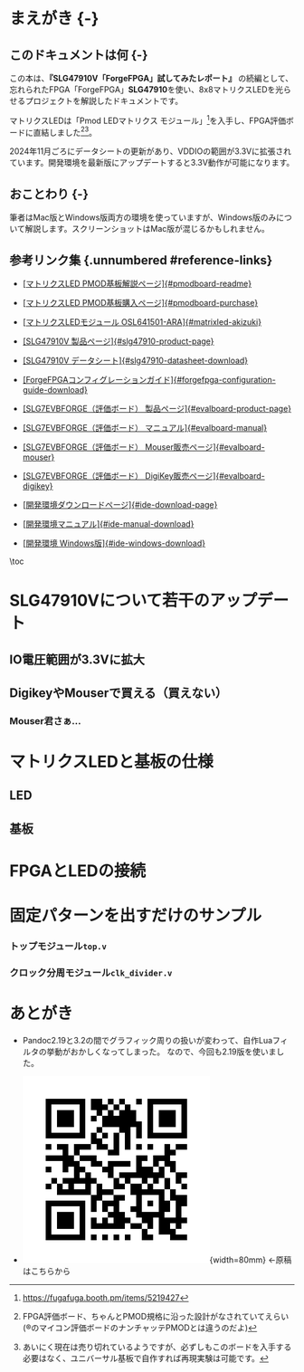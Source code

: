# まえがき {-}

## このドキュメントは何 {-}

この本は、**『SLG47910V「ForgeFPGA」試してみたレポート』** の続編として、
忘れられたFPGA「ForgeFPGA」**SLG47910**を使い、8x8マトリクスLEDを光らせるプロジェクトを解説したドキュメントです。

マトリクスLEDは「Pmod LEDマトリクス モジュール」[^1]を入手し、FPGA評価ボードに直結しました[^2][^3]。

2024年11月ごろにデータシートの更新があり、VDDIOの範囲が3.3Vに拡張されています。開発環境を最新版にアップデートすると3.3V動作が可能になります。

## おことわり {-}

筆者はMac版とWindows版両方の環境を使っていますが、Windows版のみについて解説します。スクリーンショットはMac版が混じるかもしれません。

[^1]: <https://fugafuga.booth.pm/items/5219427>

[^2]: FPGA評価ボード、ちゃんとPMOD規格に沿った設計がなされていてえらい(&reg;のマイコン評価ボードのナンチャッテPMODとは違うのだよ)

[^3]: あいにく現在は売り切れているようですが、必ずしもこのボードを入手する必要はなく、ユニバーサル基板で自作すれば再現実験は可能です。

## 参考リンク集 {.unnumbered #reference-links}

- [[マトリクスLED PMOD基板解説ページ]{#pmodboard-readme}](https://github.com/ciniml/TangFPGAExtensions/blob/main/README_Pmod_MatrixLED.md)
- [[マトリクスLED PMOD基板購入ページ]{#pmodboard-purchase}](https://fugafuga.booth.pm/items/5219427)
- [[マトリクスLEDモジュール OSL641501-ARA]{#matrixled-akizuki}](https://akizukidenshi.com/catalog/g/g105163/)

- [[SLG47910V 製品ページ]{#slg47910-product-page}](https://www.renesas.com/us/en/products/programmable-mixed-signal-asic-ip-products/forgefpga-low-density-fpgas/slg47910-1k-lut-forgefpga)
- [[SLG47910V データシート]{#slg47910-datasheet-download}](https://www.renesas.com/us/en/document/dst/slg47910-datasheet?r=25546631)
- [[ForgeFPGAコンフィグレーションガイド]{#forgefpga-configuration-guide-download}](https://www.renesas.com/us/en/document/mah/forgefpga-configuration-guide?r=25546631)

- [[SLG7EVBFORGE（評価ボード） 製品ページ]{#evalboard-product-page}](https://www.renesas.com/us/en/products/programmable-mixed-signal-asic-ip-products/forgefpga-low-density-fpgas/slg7evbforge-1k-lut-forgefpga-evaluation-board)
- [[SLG7EVBFORGE（評価ボード） マニュアル]{#evalboard-manual}](https://www.renesas.com/us/en/document/mah/forgefpga-evaluation-board-r20-users-manual?r=25546646)

- [[SLG7EVBFORGE（評価ボード） Mouser販売ページ]{#evalboard-mouser}](https://www.mouser.jp/ProductDetail/Renesas-Dialog/SLG7EVBFORGE?qs=2wMNvWM5ZX5HC1b2oIQaEg%3D%3D)
- [[SLG7EVBFORGE（評価ボード） DigiKey販売ページ]{#evalboard-digikey}](https://www.digikey.jp/en/products/detail/SLG7EVBFORGE/1695-SLG7EVBFORGE-ND/22972057)

- [[開発環境ダウンロードページ]{#ide-download-page}](https://www.renesas.com/us/en/software-tool/go-configure-software-hub)
- [[開発環境マニュアル]{#ide-manual-download}](https://www.renesas.com/us/en/document/mat/go-configure-software-hub-user-guide)
- [[開発環境 Windows版]{#ide-windows-download}](https://www.renesas.com/us/en/document/sws/go-configure-software-hub-windows-64-bit)

\toc

# SLG47910Vについて若干のアップデート

## IO電圧範囲が3.3Vに拡大

## DigikeyやMouserで買える（買えない）

### Mouser君さぁ...

# マトリクスLEDと基板の仕様

## LED

## 基板

# FPGAとLEDの接続

# 固定パターンを出すだけのサンプル

### トップモジュール`top.v`

### クロック分周モジュール`clk_divider.v`

# あとがき

- Pandoc2.19と3.2の間でグラフィック周りの扱いが変わって、自作Luaフィルタの挙動がおかしくなってしまった。
  なので、今回も2.19版を使いました。

- ![](images/QRcode.png){width=80mm} &larr;原稿はこちらから
